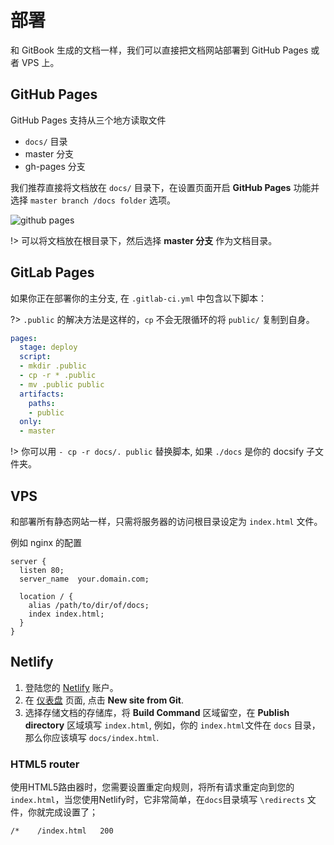 # 部署

和 GitBook 生成的文档一样，我们可以直接把文档网站部署到 GitHub Pages 或者 VPS 上。

## GitHub Pages

GitHub Pages 支持从三个地方读取文件

- `docs/` 目录
- master 分支
- gh-pages 分支

我们推荐直接将文档放在 `docs/` 目录下，在设置页面开启 **GitHub Pages** 功能并选择 `master branch /docs folder` 选项。

![github pages](../_images/deploy-github-pages.png)

!> 可以将文档放在根目录下，然后选择 **master 分支** 作为文档目录。

## GitLab Pages

如果你正在部署你的主分支, 在 `.gitlab-ci.yml` 中包含以下脚本：

?> `.public` 的解决方法是这样的，`cp` 不会无限循环的将 `public/` 复制到自身。

```YAML
pages:
  stage: deploy
  script:
  - mkdir .public
  - cp -r * .public
  - mv .public public
  artifacts:
    paths:
    - public
  only:
  - master
```

!> 你可以用 `- cp -r docs/. public` 替换脚本, 如果 `./docs` 是你的 docsify 子文件夹。

## VPS

和部署所有静态网站一样，只需将服务器的访问根目录设定为 `index.html` 文件。

例如 nginx 的配置

```nginx
server {
  listen 80;
  server_name  your.domain.com;

  location / {
    alias /path/to/dir/of/docs;
    index index.html;
  }
}
```

## Netlify

1.  登陆您的 [Netlify](https://www.netlify.com/) 账户。
2.  在 [仪表盘](https://app.netlify.com/) 页面, 点击 **New site from Git**.
3.  选择存储文档的存储库，将 **Build Command** 区域留空，在 **Publish directory** 区域填写 `index.html`, 例如，你的 `index.html`文件在 `docs` 目录，那么你应该填写 `docs/index.html`.

### HTML5 router

使用HTML5路由器时，您需要设置重定向规则，将所有请求重定向到您的`index.html`，当您使用Netlify时，它非常简单，在`docs`目录填写 `\redirects` 文件，你就完成设置了；

```sh
/*    /index.html   200
```
